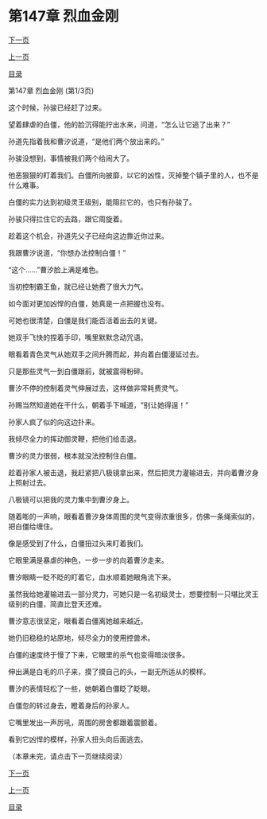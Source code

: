 <h1>第147章   烈血金刚</h1>
            <div><p><a href="./0439_%E7%AC%AC147%E7%AB%A0_%E7%83%88%E8%A1%80%E9%87%91%E5%88%9A.md">下一页</a></p><p><a href="./0437_%E7%AC%AC146%E7%AB%A0_%E8%84%B1%E5%9B%B0.md">上一页</a></p><p><a href="../">目录</a></p></div>
            <div><p>第147章   烈血金刚 (第1/3页)</p><p>这个时候，孙骏已经赶了过来。</p><p>望着肆虐的白僵，他的脸沉得能拧出水来，问道，“怎么让它逃了出来？”</p><p>孙道先指着我和曹汐说道，“是他们两个放出来的。”</p><p>孙骏没想到，事情被我们两个给闹大了。</p><p>他恶狠狠的盯着我们。白僵所向披靡，以它的凶性，灭掉整个镇子里的人，也不是什么难事。</p><p>白僵的实力达到初级灵王级别，能阻拦它的，也只有孙骏了。</p><p>孙骏只得拦住它的去路，跟它周旋着。</p><p>趁着这个机会，孙道先父子已经向这边靠近你过来。</p><p>我跟曹汐说道，“你想办法控制白僵！”</p><p>“这个……”曹汐脸上满是难色。</p><p>当初控制霸王鱼，就已经让她费了很大力气。</p><p>如今面对更加凶悍的白僵，她真是一点把握也没有。</p><p>可她也很清楚，白僵是我们能否活着出去的关键。</p><p>她双手飞快的捏着手印，嘴里默默念动咒语。</p><p>眼看着青色灵气从她双手之间升腾而起，并向着白僵漫延过去。</p><p>只是那些灵气一到白僵跟前，就被震得粉碎。</p><p>曹汐不停的控制着灵气伸展过去，这样做非常耗费灵气。</p><p>孙赐当然知道她在干什么，朝着手下喊道，“别让她得逞！”</p><p>孙家人疯了似的向这边扑来。</p><p>我倾尽全力的挥动御灵鞭，把他们给击退。</p><p>曹汐的灵力很弱，根本就没法控制住白僵。</p><p>趁着孙家人被击退，我赶紧把八极镜拿出来，然后把灵力灌输进去，并向着曹汐身上照射过去。</p><p>八极镜可以把我的灵力集中到曹汐身上。</p><p>随着嘭的一声响，眼看着曹汐身体周围的灵气变得浓重很多，仿佛一条绳索似的，把白僵给缠住。</p><p>像是感受到了什么，白僵扭过头来盯着我们。</p><p>它眼里满是暴虐的神色，一步一步的向着曹汐走来。</p><p>曹汐眼睛一眨不眨的盯着它，血水顺着她眼角流下来。</p><p>虽然我给她灌输进去一部分灵力，可她只是一名初级灵士，想要控制一只堪比灵王级别的白僵，简直比登天还难。</p><p>曹汐意志很坚定，眼看着白僵离她越来越近。</p><p>她仍旧稳稳的站原地，倾尽全力的使用控兽术。</p><p>白僵的速度终于慢了下来，它眼里的杀气也变得暗淡很多。</p><p>伸出满是白毛的爪子来，摸了摸自己的头，一副无所适从的模样。</p><p>曹汐的表情轻松了一些，她朝着白僵眨了眨眼。</p><p>白僵忽的转过身去，瞪着身后的孙家人。</p><p>它嘴里发出一声厉吼，周围的房舍都跟着震颤着。</p><p>看到它凶悍的模样，孙家人扭头向后面逃去。</p><p>（本章未完，请点击下一页继续阅读）</p></div>
            <div><p><a href="./0439_%E7%AC%AC147%E7%AB%A0_%E7%83%88%E8%A1%80%E9%87%91%E5%88%9A.md">下一页</a></p><p><a href="./0437_%E7%AC%AC146%E7%AB%A0_%E8%84%B1%E5%9B%B0.md">上一页</a></p><p><a href="../">目录</a></p></div>